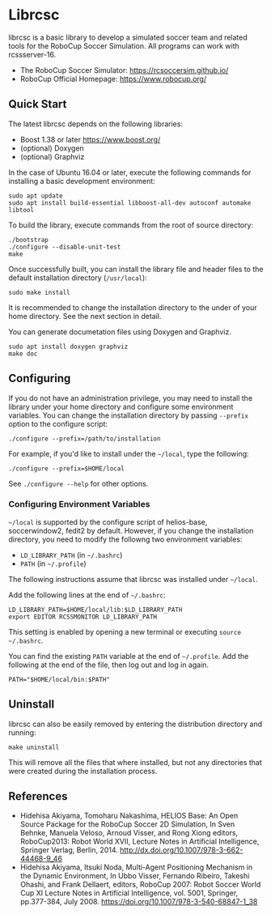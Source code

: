 
# Librcsc

librcsc is a basic library to develop a simulated soccer team and related tools for the RoboCup Soccer Simulation.
All programs can work with rcssserver-16.

- The RoboCup Soccer Simulator: https://rcsoccersim.github.io/
- RoboCup Official Homepage: https://www.robocup.org/

## Quick Start

The latest librcsc depends on the following libraries:
 - Boost 1.38 or later https://www.boost.org/
 - (optional) Doxygen
 - (optional) Graphviz

In the case of Ubuntu 16.04 or later, execute the following commands for installing a basic development environment:
```
sudo apt update
sudo apt install build-essential libboost-all-dev autoconf automake libtool
```

To build the library, execute commands from the root of source directory:
```
./bootstrap
./configure --disable-unit-test
make
```

Once successfully built, you can install the library file and header files to the default installation directory (``/usr/local``): 
```
sudo make install
```
It is recommended to change the installation directory to the under of your home directory.
See the next section in detail.

You can generate documetation files using Doxygen and Graphviz.
```
sudo apt install doxygen graphviz
make doc
```


## Configuring

If you do not have an administration privilege, you may need to install the library under your home directory and configure some environment variables.
You can change the installation directory by passing ``--prefix`` option to the configure script:
```
./configure --prefix=/path/to/installation
```
For example, if you'd like to install under the ``~/local``, type the following:
```
./configure --prefix=$HOME/local
```

See `./configure --help` for other options.


### Configuring Environment Variables

``~/local`` is supported by the configure script of helios-base, soccerwindow2, fedit2 by default.
However, if you change the installation directory, you need to modify the followng two environment variables:

- ``LD_LIBRARY_PATH`` (in ``~/.bashrc``)
- ``PATH`` (in ``~/.profile``)

The following instructions assume that librcsc was installed under ``~/local``.

Add the following lines at the end of ``~/.bashrc``:
```
LD_LIBRARY_PATH=$HOME/local/lib:$LD_LIBRARY_PATH
export EDITOR RCSSMONITOR LD_LIBRARY_PATH
```
This setting is enabled by opening a new terminal or executing ``source ~/.bashrc``.

You can find the existing ``PATH`` variable at the end of ``~/.profile``.
Add the following at the end of the file, then log out and log in again.
```
PATH="$HOME/local/bin:$PATH"
```

## Uninstall

librcsc can also be easily removed by entering the distribution directory and running:
```
make uninstall
```
This will remove all the files that where installed, but not any directories that were created during the installation process.


## References

- Hidehisa Akiyama, Tomoharu Nakashima, HELIOS Base: An Open Source Package for the RoboCup Soccer 2D Simulation, In Sven Behnke, Manuela Veloso, Arnoud Visser, and Rong Xiong editors, RoboCup2013: Robot World XVII, Lecture Notes in Artificial Intelligence, Springer Verlag, Berlin, 2014. http://dx.doi.org/10.1007/978-3-662-44468-9_46
- Hidehisa Akiyama, Itsuki Noda, Multi-Agent Positioning Mechanism in the Dynamic Environment, In Ubbo Visser, Fernando Ribeiro, Takeshi Ohashi, and Frank Dellaert, editors, RoboCup 2007: Robot Soccer World Cup XI Lecture Notes in Artificial Intelligence, vol. 5001, Springer, pp.377-384, July 2008. https://doi.org/10.1007/978-3-540-68847-1_38

